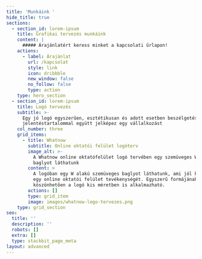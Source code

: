 ```yaml
---
title: 'Munkáink '
hide_title: true
sections:
  - section_id: lorem-ipsum
    title: Grafikai tervezés munkáink
    content: |
      ##### Árajánlatért keress minket a kapcsolati űrlapon!
    actions:
      - label: Árajánlat
        url: /kapcsolat
        style: link
        icon: dribbble
        new_window: false
        no_follow: false
        type: action
    type: hero_section
  - section_id: lorem-ipsum
    title: Logó tervezés
    subtitle: >-
      Egy jó logó egyszerűen, esztétikusan és adott esetben beszélgetés indító
      jelentéstartalommal együtt jelképez egy vállalkozást
    col_number: three
    grid_items:
      - title: Whatnow
        subtitle: Online oktatói felület logóterv
        image_alt: >-
          A Whatnow online oktatófelület logó tervében egy szemüveges W alakú
          baglyot láthatunk
        content: >
          A logóban egy W alakú szemüveges baglyot láthatunk, ami jól kifejezi
          egy online oktatói felület tevékenységét. Egyszerű formájának
          köszönhetően a logó kis méretben is alkalmazható.
        actions: []
        type: grid_item
        image: images/whatnow-logo-tervezes.png
    type: grid_section
seo:
  title: ''
  description: ''
  robots: []
  extra: []
  type: stackbit_page_meta
layout: advanced
---
```

